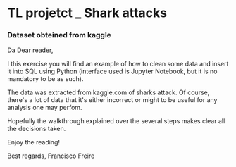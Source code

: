 # TL projetct _ Shark attacks

### Dataset obteined from kaggle

Da
Dear reader,

I this exercise you will find an example of how to clean some data and insert it into SQL using Python (interface used is Jupyter Notebook, but it is no mandatory to be as such).


The data was extracted from kaggle.com of sharks attack. Of course, there's a lot of data that it's either incorrect or might to be useful for any analysis one may perfom.

Hopefully the walkthrough explained over the several steps makes clear all the decisions taken.

Enjoy the reading!

Best regards,
Francisco Freire